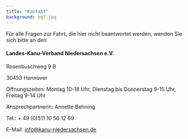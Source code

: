 ```yaml
---
title: "Kontakt"
background: bg7.jpg
---
```


Für alle Fragen zur Fahrt, die hier nicht beantwortet werden, wenden Sie sich bitte an den 

#### Landes-Kanu-Verband Niedersachsen e.V.
Rosenbuschweg 9 B

30453 Hannover



Öffnungszeiten:
Montag 10-18 Uhr, Dienstag bis Donnerstag 9-15 Uhr, Freitag 9-14 Uhr

 

Ansprechpartnerin:
Annette Behning


Tel.: + 49 (0)511 10 56 12 69

E-Mail: info@kanu-niedersachsen.de

 
